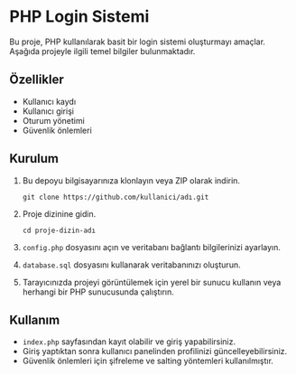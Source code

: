 # PHP Login Sistemi

Bu proje, PHP kullanılarak basit bir login sistemi oluşturmayı amaçlar. Aşağıda projeyle ilgili temel bilgiler bulunmaktadır.

## Özellikler

- Kullanıcı kaydı
- Kullanıcı girişi
- Oturum yönetimi
- Güvenlik önlemleri

## Kurulum

1. Bu depoyu bilgisayarınıza klonlayın veya ZIP olarak indirin.
    ```
    git clone https://github.com/kullanici/adı.git
    ```

2. Proje dizinine gidin.
    ```
    cd proje-dizin-adı
    ```

3. `config.php` dosyasını açın ve veritabanı bağlantı bilgilerinizi ayarlayın.

4. `database.sql` dosyasını kullanarak veritabanınızı oluşturun.

5. Tarayıcınızda projeyi görüntülemek için yerel bir sunucu kullanın veya herhangi bir PHP sunucusunda çalıştırın.

## Kullanım

- `index.php` sayfasından kayıt olabilir ve giriş yapabilirsiniz.
- Giriş yaptıktan sonra kullanıcı panelinden profilinizi güncelleyebilirsiniz.
- Güvenlik önlemleri için şifreleme ve salting yöntemleri kullanılmıştır.
